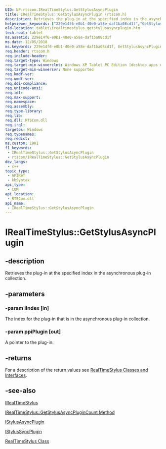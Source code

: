 ```yaml
---
UID: NF:rtscom.IRealTimeStylus.GetStylusAsyncPlugin
title: IRealTimeStylus::GetStylusAsyncPlugin (rtscom.h)
description: Retrieves the plug-in at the specified index in the asynchronous plug-in collection.
helpviewer_keywords: ["229e14f6-e0b1-40e0-a58e-daf1ba08cd1f","GetStylusAsyncPlugin","GetStylusAsyncPlugin method [Tablet PC]","GetStylusAsyncPlugin method [Tablet PC]","IRealTimeStylus interface","IRealTimeStylus interface [Tablet PC]","GetStylusAsyncPlugin method","IRealTimeStylus.GetStylusAsyncPlugin","IRealTimeStylus::GetStylusAsyncPlugin","rtscom/IRealTimeStylus::GetStylusAsyncPlugin","tablet.irealtimestylus_getstylusasyncplugin"]
old-location: tablet\irealtimestylus_getstylusasyncplugin.htm
tech.root: tablet
ms.assetid: 229e14f6-e0b1-40e0-a58e-daf1ba08cd1f
ms.date: 12/05/2018
ms.keywords: 229e14f6-e0b1-40e0-a58e-daf1ba08cd1f, GetStylusAsyncPlugin, GetStylusAsyncPlugin method [Tablet PC], GetStylusAsyncPlugin method [Tablet PC],IRealTimeStylus interface, IRealTimeStylus interface [Tablet PC],GetStylusAsyncPlugin method, IRealTimeStylus.GetStylusAsyncPlugin, IRealTimeStylus::GetStylusAsyncPlugin, rtscom/IRealTimeStylus::GetStylusAsyncPlugin, tablet.irealtimestylus_getstylusasyncplugin
req.header: rtscom.h
req.include-header: 
req.target-type: Windows
req.target-min-winverclnt: Windows XP Tablet PC Edition [desktop apps only]
req.target-min-winversvr: None supported
req.kmdf-ver: 
req.umdf-ver: 
req.ddi-compliance: 
req.unicode-ansi: 
req.idl: 
req.max-support: 
req.namespace: 
req.assembly: 
req.type-library: 
req.lib: 
req.dll: RTSCom.dll
req.irql: 
targetos: Windows
req.typenames: 
req.redist: 
ms.custom: 19H1
f1_keywords:
 - IRealTimeStylus::GetStylusAsyncPlugin
 - rtscom/IRealTimeStylus::GetStylusAsyncPlugin
dev_langs:
 - c++
topic_type:
 - APIRef
 - kbSyntax
api_type:
 - COM
api_location:
 - RTSCom.dll
api_name:
 - IRealTimeStylus::GetStylusAsyncPlugin
---
```


# IRealTimeStylus::GetStylusAsyncPlugin


## -description

Retrieves the plug-in at the specified index in the asynchronous plug-in collection.

## -parameters

### -param iIndex [in]

The index for the plug-in that is in the asynchronous plug-in collection.

### -param ppiPlugin [out]

 A pointer to the plug-in.

## -returns

For a description of the return values see <a href="/windows/desktop/tablet/realtimestylus-classes-and-interfaces">RealTimeStylus Classes and Interfaces</a>.

## -see-also

<a href="/windows/desktop/api/rtscom/nn-rtscom-irealtimestylus">IRealTimeStylus</a>



<a href="/windows/desktop/api/rtscom/nf-rtscom-irealtimestylus-getstylusasyncplugincount">IRealTimeStylus::GetStylusAsyncPluginCount Method</a>



<a href="/windows/desktop/api/rtscom/nn-rtscom-istylusasyncplugin">IStylusAsyncPlugin</a>



<a href="/windows/desktop/api/rtscom/nn-rtscom-istylussyncplugin">IStylusSyncPlugin</a>



<a href="/windows/desktop/tablet/realtimestylus-class">RealTimeStylus Class</a>

